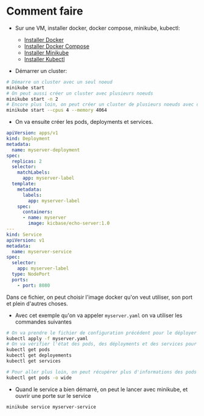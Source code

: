# Comment faire
- Sur une VM, installer docker, docker compose, minikube, kubectl:

    - [Installer Docker](https://www.digitalocean.com/community/tutorials/how-to-install-and-use-docker-on-ubuntu-22-04)
    - [Installer Docker Compose](https://www.digitalocean.com/community/tutorials/how-to-install-and-use-docker-compose-on-ubuntu-22-04)
    - [Installer Minikube](https://minikube.sigs.k8s.io/docs/start)
    - [Installer Kubectl](https://kubernetes.io/docs/tasks/tools/install-kubectl-linux/)

- Démarrer un cluster:

```sh
# Démarre un cluster avec un seul noeud
minikube start
# On peut aussi créer un cluster avec plusieurs noeuds
minikube start -n 2
# Encore plus loin, on peut créer un cluster de plusieurs noeuds avec des ressources cpu et ram définis
minikube start --cpus 4 --memory 4064
```

- On va ensuite créer les pods, deployments et services.

```yaml
apiVersion: apps/v1
kind: Deployment
metadata:
  name: myserver-deployment
spec:
  replicas: 2
  selector:
    matchLabels:
      app: myserver-label
  template:
    metadata:
      labels:
        app: myserver-label
    spec:
      containers:
      - name: myserver
        image: kicbase/echo-server:1.0
---
kind: Service
apiVersion: v1
metadata:
  name: myserver-service
spec:
  selector:
    app: myserver-label
  type: NodePort
  ports:
    - port: 8080
```

Dans ce fichier, on peut choisir l'image docker qu'on veut utiliser, son port et plein d'autres choses.

- Avec cet exemple qu'on va appeler `myserver.yaml` on va utiliser les commandes suivantes

```sh
# On va prendre le fichier de configuration précédent pour le déployer
kubectl apply -f myserver.yaml
# On va vérifier l'état des pods, des déployments et des services pour voir si ils démarrent bien
kubectl get pods
kubectl get deployements
kubectl get services

# Pour aller plus loin, on peut récupérer plus d'informations des pods avec
kubectl get pods -o wide
```

- Quand le service a bien démarré, on peut le lancer avec minikube, et ouvrir une porte sur le service

```sh
minikube service myserver-service
```
